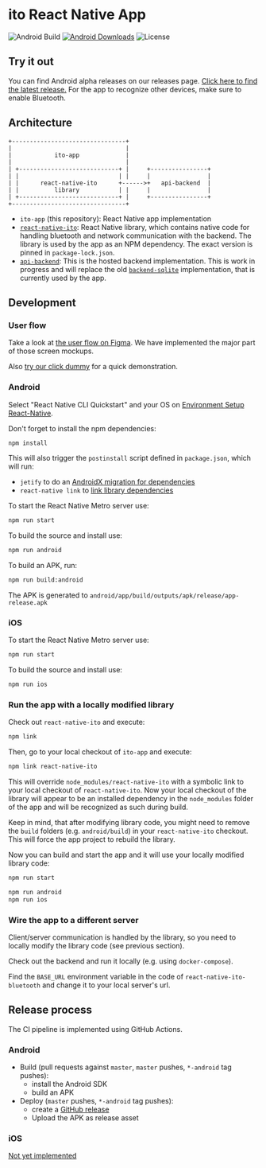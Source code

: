 # ito React Native App

![Android Build](https://github.com/ito-org/ito-app/workflows/Android/badge.svg)
[![Android Downloads](https://img.shields.io/github/downloads/ito-org/ito-app/total?color=%237dc6b6&logo=Android)](https://github.com/ito-org/ito-app/releases/latest)
![License](https://img.shields.io/github/license/ito-org/ito-app)

## Try it out

You can find Android alpha releases on our releases page. [Click here to find the latest release.](https://github.com/ito-org/ito-app/releases/latest) For the app to recognize other devices, make sure to enable Bluetooth.

## Architecture

    +--------------------------------+
    |                                |
    |            ito-app             |
    |                                |
    | +----------------------------+ |     +----------------+
    | |                            | |     |                |
    | |      react-native-ito      +------>+   api-backend  |
    | |          library           | |     |                |
    | +----------------------------+ |     +----------------+
    +--------------------------------+

- `ito-app` (this repository): React Native app implementation
- [`react-native-ito`](https://github.com/ito-org/react-native-ito): React Native library, which contains native code for handling bluetooth and network communication with the backend. The library is used by the app as an NPM dependency. The exact version is pinned in `package-lock.json`.
- [`api-backend`](https://github.com/ito-org/api-backend): This is the hosted backend implementation. This is work in progress and will replace the old [`backend-sqlite`](https://github.com/ito-org/backend-sqlite) implementation, that is currently used by the app.

## Development

### User flow

Take a look at [the user flow on Figma](https://www.figma.com/file/fcDmzECUHFCrem9NBrzZSv/Ito-App?node-id=225%3A218). We have implemented the major part of those screen mockups.

Also [try our click dummy](https://www.figma.com/proto/fcDmzECUHFCrem9NBrzZSv/Ito-App?node-id=225%3A245&viewport=994%2C417%2C0.3995259702205658&scaling=scale-down) for a quick demonstration.

### Android

Select "React Native CLI Quickstart" and your OS on [Environment Setup React-Native](https://reactnative.dev/docs/environment-setup).

Don't forget to install the npm dependencies:

```bash
npm install
```

This will also trigger the `postinstall` script defined in `package.json`, which will run:

- `jetify` to do an [AndroidX migration for dependencies](https://github.com/mikehardy/jetifier#do-you-need-this)
- `react-native link` to [link library dependencies](https://reactnative.dev/docs/linking-libraries-ios)

To start the React Native Metro server use:

```bash
npm run start
```

To build the source and install use:

```bash
npm run android
```

To build an APK, run:

```sh
npm run build:android
```

The APK is generated to `android/app/build/outputs/apk/release/app-release.apk`

### iOS

To start the React Native Metro server use:

```bash
npm run start
```

To build the source and install use:

```bash
npm run ios
```

### Run the app with a locally modified library

Check out `react-native-ito` and execute:

```sh
npm link
```

Then, go to your local checkout of `ito-app` and execute:

```sh
npm link react-native-ito
```

This will override `node_modules/react-native-ito` with a symbolic link to your local checkout of `react-native-ito`. Now your local checkout of the library will appear to be an installed dependency in the `node_modules` folder of the app and will be recognized as such during build.

Keep in mind, that after modifying library code, you might need to remove the `build` folders (e.g. `android/build`) in your `react-native-ito` checkout. This will force the app project to rebuild the library.

Now you can build and start the app and it will use your locally modified library code:

```sh
npm run start

npm run android
npm run ios
```

### Wire the app to a different server

Client/server communication is handled by the library, so you need to locally modify the library code (see previous section).

Check out the backend and run it locally (e.g. using `docker-compose`).

Find the `BASE_URL` environment variable in the code of `react-native-ito-bluetooth` and change it to your local server's url.

## Release process

The CI pipeline is implemented using GitHub Actions.

### Android

- Build (pull requests against `master`, `master` pushes, `*-android` tag pushes):
  - install the Android SDK
  - build an APK
- Deploy (`master` pushes, `*-android` tag pushes):
  - create a [GitHub release](https://github.com/ito-org/react-native-app/releases)
  - Upload the APK as release asset

### iOS

[Not yet implemented](https://github.com/ito-org/react-native-app/issues/100)
